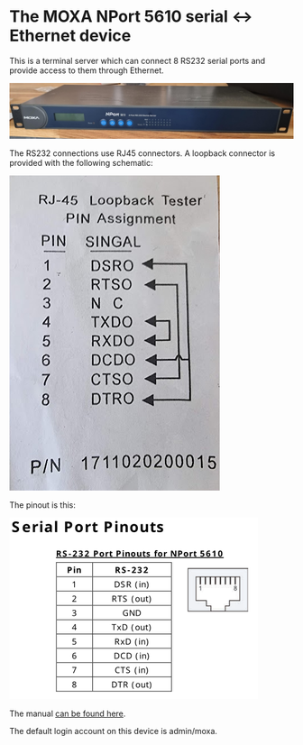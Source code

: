 # The MOXA NPort 5610 serial <-> Ethernet device

This is a terminal server which can connect 8 RS232 serial ports and provide access to them through Ethernet.

![image-20241109-094838.png](./attachments/image-20241109-094838.png)

The RS232 connections use RJ45 connectors. A loopback connector is provided with the following schematic:

![image-20241109-094955.png](./attachments/image-20241109-094955.png)

The pinout is this:

![image-20241109-181805.png](./attachments/image-20241109-181805.png)

The manual [can be found here](https://www.manualslib.com/download/1146192/Moxa-Technologies-Nport-5610-8.html).

The default login account on this device is admin/moxa.